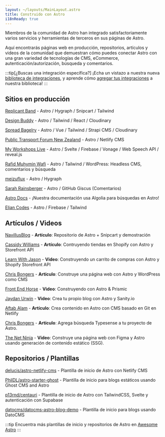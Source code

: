 ```yaml
---
layout: ~/layouts/MainLayout.astro
title: Construido con Astro
i18nReady: true
---
```


Miembros de la comunidad de Astro han integrado satisfactoriamente varios servicios y herramientas de terceros en sus páginas de Astro.

Aquí encontrarás páginas web en producción, repositorios, artículos y videos de la comunidad que demuestran cómo puedes conectar Astro con una gran variedad de tecnologías de CMS, eCommerce, autenticación/autorización, búsqueda y comentarios.

:::tip[¿Buscas una integración específica?]
¡Echa un vistazo a nuestra nueva [biblioteca de integraciones](https://astro.build/integrations), y aprende cómo [agregar tus integraciones](/es/guides/publish-to-npm/#biblioteca-de-integraciones) a nuestra biblioteca!
:::

## Sitios en producción

[Replicant Band](https://replicant.band) - Astro / Hygraph / Snipcart / Tailwind

[Design Buddy](https://design-buddy.netlify.app) - Astro / Tailwind / React / Cloudinary

[Spread Bagelry](https://spreadbagelry.com) - Astro / Vue / Tailwind / Strapi CMS / Cloudinary

[Public Transport Forum New Zealand](https://publictransportforum.nz/articles) - Astro / Netlify CMS

[My Workshops Live](https://myworkshops.live) - Astro / Svelte / Firebase / Vonage / Web Speech API / reveal.js

[Rafid Muhymin Wafi](https://softhardsystem.com/) - Astro / Tailwind / WordPress: Headless CMS, comentarios y búsqueda

[meizuflux](https://meizuflux.com/) - Astro / Hygraph

[Sarah Rainsberger](https://www.rainsberger.ca/) - Astro / GitHub Giscus (Comentarios)

[Astro Docs](https://github.com/withastro/docs) - ¡Nuestra documentación usa Algolia para búsquedas en Astro!

[Elian Codes](https://www.elian.codes/) - Astro / Firebase / Tailwind


## Artículos / Videos

[NavillusBlog](https://navillus.dev/blog/astro-plus-snipcart) - **Artículo**: Repositorio de Astro + Snipcart y demostración

[Cassidy Williams](https://www.netlify.com/blog/2021/07/23/build-a-modern-shopping-site-with-astro-and-serverless-functions/) - **Artículo**: Contruyendo tiendas en Shopify con Astro y Storefront API

[Learn With Jason](https://youtube.com/watch?v=FJOJmKFngLI) - **Video**: Construyendo un carrito de compras con Astro y Shopify Storefront API

[Chris Bongers](https://blog.openreplay.com/building-an-astro-website-with-wordpress-as-a-headless-cms) - **Artículo**: Construye una página web con Astro y WordPress como CMS

[Front End Horse](https://www.youtube.com/watch?v=qFUfuDSLdxM) - **Video**: Construyendo con Astro & Prismic

[Jaydan Urwin](https://www.youtube.com/watch?v=-jAWLTfsSQw) - **Video**: Crea tu propio blog con Astro y Sanity.io

[Aftab Alam](https://aalam.vercel.app/blog/astro-and-git-cms-netlify) - **Artículo**: Crea contenido en Astro con CMS basado en Git en Netlify

[Chris Bongers](https://aviyel.com/post/1006/adding-typesense-search-to-an-astro-static-generated-website) - **Artículo**: Agrega búsqueda Typesense a tu proyecto de Astro.

[The Net Ninja](https://www.youtube.com/playlist?list=PL4cUxeGkcC9hZm9NYpd4G-jhoeEk0ls--) - **Video**: Construye una página web con Figma y Astro usando generación de contenido estático (SSG).

## Repositorios / Plantillas

[delucis/astro-netlify-cms](https://github.com/delucis/astro-netlify-cms/) - Plantilla de inicio de Astro con Netlify CMS

[PhilDL/astro-starter-ghost](https://github.com/PhilDL/astro-starter-ghost) - Plantilla de inicio para blogs estáticos usando Ghost CMS and Astro

[p13rnd/centauri](https://github.com/p13rnd/centauri) - Plantilla de inicio de Astro con TailwindCSS, Svelte y autenticación con Supabase

[datocms/datocms-astro-blog-demo](https://github.com/datocms/datocms-astro-blog-demo) - Plantilla de inicio para blogs usando DatoCMS


:::tip
Encuentra más plantillas de inicio y repositorios de Astro en [Awesome Astro](https://github.com/one-aalam/awesome-astro#%E2%84%B9%EF%B8%8F-repositoriesstarter-kitscomponents)
:::

